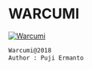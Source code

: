 # WARCUMI
[![Warcumi](https://cdn.rawgit.com/sindresorhus/warcumi/d7305f38d29fed78fa85652e3a63e154dd8e8829/media/badge.svg)](https://www.facebook.com/pages/Cuanki-Utami/263909424095265)
```bash
Warcumi@2018
Author : Puji Ermanto
```
